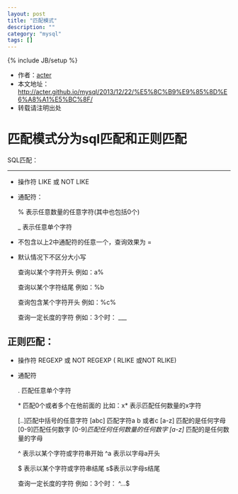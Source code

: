 ```yaml
---
layout: post
title: "匹配模式"
description: ""
category: "mysql"
tags: []
---
```

{% include JB/setup %}
* 作者：[acter](https://github.com/acter)
* 本文地址：http://acter.github.io/mysql/2013/12/22/%E5%8C%B9%E9%85%8D%E6%A8%A1%E5%BC%8F/
* 转载请注明出处


匹配模式分为sql匹配和正则匹配
===================================
	
SQL匹配：
  
----------------------------------- 


* 操作符
	LIKE 或  NOT LIKE
* 通配符：
		
	% 表示任意数量的任意字符(其中也包括0个)
	
	_ 表示任意单个字符

* 不包含以上2中通配符的任意一个，查询效果为 = 
* 默认情况下不区分大小写


	查询以某个字符开头
	例如：a%

	查询以某个字符结尾
	例如：%b

	查询包含某个字符开头
	例如：%c%

	查询一定长度的字符
	例如：3个时： ___


正则匹配：
----------------------------------- 


* 操作符
	REGEXP 或 NOT REGEXP ( RLIKE 或NOT RLIKE)
* 通配符
	
	. 匹配任意单个字符
	
	 \* 匹配0个或者多个在他前面的
	比如：x* 表示匹配任何数量的x字符
	
	[..]匹配中括号的任意字符
	[abc] 匹配字符a b 或者c
	[a-z] 匹配的是任何字母
	[0-9]匹配任何数字
	[0-9]*匹配任何任何数量的任何数字
	[a-z]* 匹配的是任何数量的字母

	^ 表示以某个字符或字符串开始
		^a 表示以字母a开头

	$ 表示以某个字符或字符串结尾
		s$表示以字母s结尾

	查询一定长度的字符
	例如：3个时： ^...$
